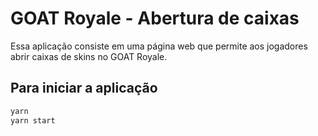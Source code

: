 # GOAT Royale - Abertura de caixas

Essa aplicação consiste em uma página web que permite aos jogadores abrir caixas de skins no GOAT Royale.

## Para iniciar a aplicação

```bash
yarn
yarn start
```
